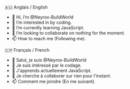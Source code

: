 🇦🇺 Anglais / English
- 👋 Hi, I’m @Neyrox-BuildWorld
- 👀 I’m interested in by coding.
- 🌱 I’m currently learning JavaScript.
- 💞️ I’m looking to collaborate on nothing for the moment.
- 📫 How to reach me (Following me).

<!---
Neyrox-BuildWorld/Neyrox-BuildWorld is a ✨ special ✨ repository because its `README.md` (this file) appears on your GitHub profile.
You can click the Preview link to take a look at your changes.
--->

🇨🇵 Français / French
- 👋 Salut, je suis @Neyrox-BuildWorld
- 👀 Je suis intéressé par le codage.
- 🌱 J'apprends actuellement JavaScript.
- 💞️ Je cherche à collaborer sur rien pour l'instant.
- 📫 Comment me joindre (En me suivant).

<!---
Neyrox-BuildWorld/Neyrox-BuildWorld est un référentiel ✨ spécial ✨ car son `README.md` (ce fichier) apparaît sur votre profil GitHub.Neyrox-BuildWorld/Neyrox-BuildWorld est un référentiel ✨ spécial ✨ car son `README.md` (ce fichier) apparaît sur votre profil GitHub.
Vous pouvez cliquer sur le lien Aperçu pour jeter un œil à vos modifications.
--->
